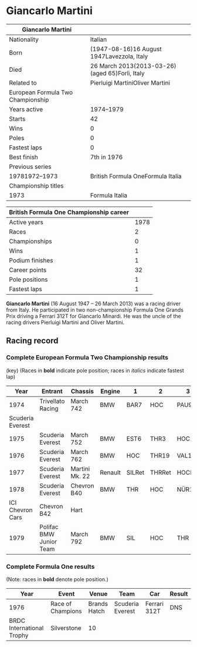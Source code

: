 # Giancarlo Martini

| Giancarlo Martini | |
| --- | --- |
| Nationality | Italian |
| Born | (1947-08-16)16 August 1947Lavezzola, Italy |
| Died | 26 March 2013(2013-03-26\) (aged 65\)Forlì, Italy |
| Related to | Pierluigi MartiniOliver Martini |
| European Formula Two Championship | |
| Years active | 1974–1979 |
| Starts | 42 |
| Wins | 0 |
| Poles | 0 |
| Fastest laps | 0 |
| Best finish | 7th in 1976 |
| Previous series | |
| 19781972–1973 | British Formula OneFormula Italia |
| Championship titles | |
| 1973 | Formula Italia |

| British Formula One Championship career | |
| --- | --- |
| Active years | 1978 |
| Races | 2 |
| Championships | 0 |
| Wins | 1 |
| Podium finishes | 1 |
| Career points | 32 |
| Pole positions | 1 |
| Fastest laps | 1 |

**Giancarlo Martini** (16 August 1947 – 26 March 2013\) was a racing driver from Italy. He participated in two non-championship Formula One Grands Prix driving a Ferrari 312T for Giancarlo Minardi. He was the uncle of the racing drivers Pierluigi Martini and Oliver Martini.

Racing record
-------------

### Complete European Formula Two Championship results

(key) (Races in **bold** indicate pole position; races in *italics* indicate fastest lap)

| Year | Entrant | Chassis | Engine | 1 | 2 | 3 | 4 | 5 | 6 | 7 | 8 | 9 | 10 | 11 | 12 | 13 | 14 | Pos. | Pts |
| --- | --- | --- | --- | --- | --- | --- | --- | --- | --- | --- | --- | --- | --- | --- | --- | --- | --- | --- | --- |
| 1974 | Trivellato Racing | March 742 | BMW | BAR7 | HOC | PAU9 | SAL | HOCRet | MUG5 | KAR | PER |  |  |  |  |  |  | 16th | 2 |
| Scuderia Everest |  |  |  |  |  |  |  |  | HOC16 | VALRet |  |  |  |  |
| 1975 | Scuderia Everest | March 752 | BMW | EST6 | THR3 | HOC14 | NÜR9 | PAUDNQ | HOC10 | SAL16 | ROU | MUGRet | PER7 | SIL6 | ZOL | NOG13 | VAL5 | 15th | 8 |
| 1976 | Scuderia Everest | March 762 | BMW | HOC | THR19 | VAL15 | SALRet | PAU5 | HOC6 | ROU3 | MUG5 | PERRet | EST | NOGRet | HOC9 |  |  | 7th | 12 |
| 1977 | Scuderia Everest | Martini Mk. 22 | Renault | SILRet | THRRet | HOCRet | NÜR12 | VALRet | PAURet | MUGRet | ROU | NOG8 | PERRet | MISRet | EST12 | DONRet |  | NC | 0 |
| 1978 | Scuderia Everest | Chevron B40 | BMW | THR | HOC | NÜR19 | PAU | MUG |  |  |  |  |  |  |  |  |  | NC | 0 |
| ICI Chevron Cars | Chevron B42 | Hart |  |  |  |  |  | VALDNQ | ROU | DON | NOG | PER | MIS | HOC |  |  |
| 1979 | Polifac BMW Junior Team | March 792 | BMW | SIL | HOC | THR | NÜR | VAL | MUG14 | PAU | HOC | ZAN | PER | MIS | DON |  |  | NC | 0 |

### Complete Formula One results

(Note: races in **bold** denote pole position.)

| Year | Event | Venue | Team | Car | Result |
| --- | --- | --- | --- | --- | --- |
| 1976 | Race of Champions | Brands Hatch | Scuderia Everest | Ferrari 312T | DNS |
| BRDC International Trophy | Silverstone | 10 |